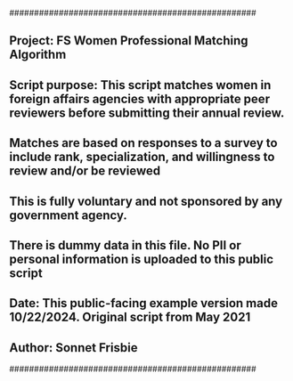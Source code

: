 ##################################################
## Project: FS Women Professional Matching Algorithm
## Script purpose: This script matches women in foreign affairs agencies with appropriate peer reviewers before submitting their annual review. 
##                Matches are based on responses to a survey to include rank, specialization, and willingness to review and/or be reviewed 
##                This is fully voluntary and not sponsored by any government agency.
##                There is dummy data in this file. No PII or personal information is uploaded to this public script
## Date: This public-facing example version made 10/22/2024. Original script from May 2021
## Author: Sonnet Frisbie
##################################################
